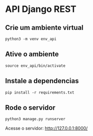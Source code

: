 # API Django REST

## Crie um ambiente virtual
    python3 -m venv env_api

## Ative o ambiente
    source env_api/bin/activate

## Instale a dependencias
    pip install -r requirements.txt

## Rode o servidor
    python3 manage.py runserver

Acesse o servidor: http://127.0.0.1:8000/